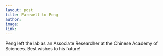 ```yaml
---
layout: post
title: Farewell to Peng
author:
image:
link:
---
```


Peng left the lab as an Associate Researcher at the Chinese Academy of Sciences. Best wishes to his future!
